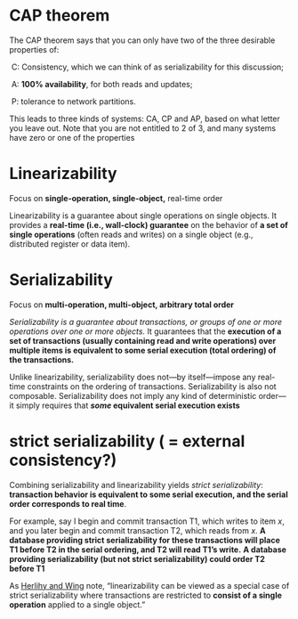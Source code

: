 # CAP theorem

The CAP theorem says that you can only have two of the three desirable properties of: 

​		C: Consistency, which we can think of as serializability for this discussion; 

​		A: **100% availability**, for both reads and updates; 

​		P: tolerance to network partitions. 

This leads to three kinds of systems: CA, CP and AP, based on what letter you leave out. Note that you are not entitled to 2 of 3, and many systems have zero or one of the properties

# Linearizability 

Focus on **single-operation, single-object,** real-time order

Linearizability is a guarantee about single operations on single objects. It provides a **real-time (i.e., wall-clock) guarantee** on the behavior of **a set of single operations** (often reads and writes) on a single object (e.g., distributed register or data item).

# Serializability

Focus on **multi-operation, multi-object, arbitrary total order**

*Serializability is a guarantee about transactions, or groups of one or more operations over one or more objects.* It guarantees that the **execution of a set of transactions (usually containing read and write operations) over multiple items is equivalent to some serial execution (total ordering) of the transactions.**

Unlike linearizability, serializability does not—by itself—impose any real-time constraints on the ordering of transactions. Serializability is also not composable. Serializability does not imply any kind of deterministic order—it simply requires that ***some* equivalent serial execution exists**

# strict serializability ( = external consistency?)

Combining serializability and linearizability yields *strict serializability*: **transaction behavior is equivalent to some serial execution, and the serial order corresponds to real time**. 

For example, say I begin and commit transaction T1, which writes to item *x*, and you later begin and commit transaction T2, which reads from *x*. **A database providing strict serializability for these transactions will place T1 before T2 in the serial ordering, and T2 will read T1’s write.** **A database providing serializability (but not strict serializability) could order T2 before T1**

As [Herlihy and Wing](http://cs.brown.edu/~mph/HerlihyW90/p463-herlihy.pdf) note, “linearizability can be viewed as a special case of strict serializability where transactions are restricted to **consist of a single operation** applied to a single object.”









